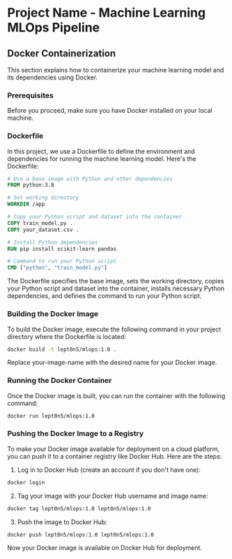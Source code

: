 # Project Name - Machine Learning MLOps Pipeline

## Docker Containerization

This section explains how to containerize your machine learning model and its dependencies using Docker.

### Prerequisites

Before you proceed, make sure you have Docker installed on your local machine.

### Dockerfile

In this project, we use a Dockerfile to define the environment and dependencies for running the machine learning model. Here's the Dockerfile:

```Dockerfile
# Use a base image with Python and other dependencies
FROM python:3.8

# Set working directory
WORKDIR /app

# Copy your Python script and dataset into the container
COPY train_model.py .
COPY your_dataset.csv .

# Install Python dependencies
RUN pip install scikit-learn pandas

# Command to run your Python script
CMD ["python", "train_model.py"]
```
The Dockerfile specifies the base image, sets the working directory, copies your Python script and dataset into the container, installs necessary Python dependencies, and defines the command to run your Python script.

### Building the Docker Image
To build the Docker image, execute the following command in your project directory where the Dockerfile is located:
```bash
docker build -t lept0n5/mlops:1.0 .
```
Replace your-image-name with the desired name for your Docker image.

### Running the Docker Container
Once the Docker image is built, you can run the container with the following command:
```bash
docker run lept0n5/mlops:1.0
```

### Pushing the Docker Image to a Registry
To make your Docker image available for deployment on a cloud platform, you can push it to a container registry like Docker Hub. Here are the steps:

1. Log in to Docker Hub (create an account if you don't have one):
```bash
docker login
```
2. Tag your image with your Docker Hub username and image name:
```bash
docker tag lept0n5/mlops:1.0 lept0n5/mlops:1.0
```
3. Push the image to Docker Hub:
```bash
docker push lept0n5/mlops:1.0 lept0n5/mlops:1.0
```
Now your Docker image is available on Docker Hub for deployment.
